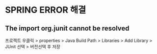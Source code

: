 # SPRING ERROR 해결

## The import org.junit cannot be resolved

프로젝트 우클릭 > properties > Java Build Path > Libraries > Add Library > JUnit 선택 > 버전선택 후 저장
<!--stackedit_data:
eyJoaXN0b3J5IjpbLTkwNjY1Nzg4OCwtMTYxMDcxMjE1NV19
-->